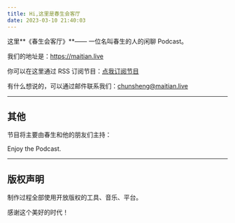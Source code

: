 ```yaml
---
title: Hi,这里是春生会客厅
date: 2023-03-10 21:40:03
---
```

这里**《春生会客厅》**—— 一位名叫春生的人的闲聊 Podcast。

我们的地址是：https://maitian.live

你可以在这里通过 RSS 订阅节目：[点我订阅节目](https://maitian.live/feed.rss)

有什么想说的，可以通过邮件联系我们：chunsheng@maitian.live

---

## 其他

节目将主要由春生和他的朋友们主持：

Enjoy the Podcast.

---
## 版权声明

制作过程全部使用开放版权的工具、音乐、平台。

感谢这个美好的时代！










